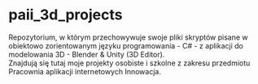 # paii_3d_projects
Repozytorium, w którym przechowywuje swoje pliki skryptów pisane w obiektowo zorientowanym języku programowania - C# - z aplikacji do modelowania 3D - Blender & Unity (3D Editor).<br>
Znajdują się tutaj moje projekty osobiste i szkolne z zakresu przedmiotu Pracownia aplikacji internetowych Innowacja.<br>

